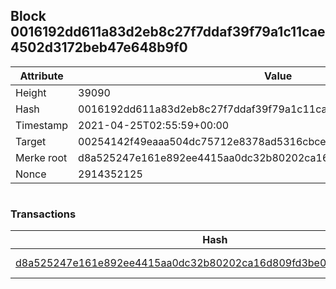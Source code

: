 ## Block 0016192dd611a83d2eb8c27f7ddaf39f79a1c11cae4502d3172beb47e648b9f0

Attribute | Value
--- | ---
Height | 39090
Hash | 0016192dd611a83d2eb8c27f7ddaf39f79a1c11cae4502d3172beb47e648b9f0
Timestamp | 2021-04-25T02:55:59+00:00
Target | 00254142f49eaaa504dc75712e8378ad5316cbcead634704b3734b6271167cc4
Merke root | d8a525247e161e892ee4415aa0dc32b80202ca16d809fd3be03a6d833b3499e4
Nonce | 2914352125

```

```

### Transactions

Hash | Amount
--- | ---
[d8a525247e161e892ee4415aa0dc32b80202ca16d809fd3be03a6d833b3499e4](d8a525247e161e892ee4415aa0dc32b80202ca16d809fd3be03a6d833b3499e4.md) | 10.00000000 SKEPTI 
